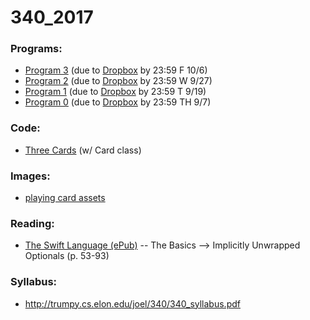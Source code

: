 # 340_2017

### Programs:
* [Program 3](http://trumpy.cs.elon.edu/joel/340/Program_3.pdf) (due to [Dropbox](https://www.dropbox.com/request/sklHYNQJYnCjiZmOp2pi) by 23:59 F 10/6)
* [Program 2](http://trumpy.cs.elon.edu/joel/340/Program_2.pdf) (due to [Dropbox](https://www.dropbox.com/request/B8h8wpfr85PY0Pp1C6X0) by 23:59 W 9/27)
* [Program 1](http://trumpy.cs.elon.edu/joel/340/Program_1.pdf) (due to [Dropbox](https://www.dropbox.com/request/2XzyPIcqWSRQzQDi6OG2) by 23:59 T 9/19)
* [Program 0](http://trumpy.cs.elon.edu/joel/340/Program_0.pdf) (due to [Dropbox](https://www.dropbox.com/request/Ol7h2u3KpQi8qvTzXta5) by 23:59 TH 9/7)

### Code:
* [Three Cards](https://github.com/crowcasso/ThreeCards) (w/ Card class)

### Images:
* [playing card assets](https://github.com/hayeah/playing-cards-assets)

### Reading:
* [The Swift Language (ePub)](https://swift.org/documentation/TheSwiftProgrammingLanguage(Swift4).epub) -- The Basics --> Implicitly Unwrapped Optionals (p. 53-93)

### Syllabus:
* http://trumpy.cs.elon.edu/joel/340/340_syllabus.pdf

